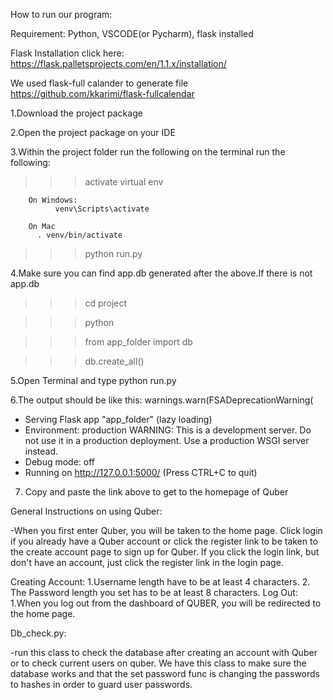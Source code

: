 How to run our program:

Requirement:
Python, VSCODE(or Pycharm), flask installed

Flask Installation click here: 
https://flask.palletsprojects.com/en/1.1.x/installation/

We used flask-full calander to generate file https://github.com/kkarimi/flask-fullcalendar

1.Download the project package

2.Open the project package on your IDE

3.Within the project folder run the following on the terminal run the following:

  >>> activate virtual env

        On Windows:
              venv\Scripts\activate

        On Mac
          . venv/bin/activate

   >>> python run.py
     
4.Make sure you can find app.db generated after the above.If there is not app.db

   >>> cd project

   >>> python
   
   >>>from app_folder import db 
   
   >>> db.create_all()

5.Open Terminal and type python run.py

6.The output should be like this:
 warnings.warn(FSADeprecationWarning(
 * Serving Flask app "app_folder" (lazy loading)
 * Environment: production
   WARNING: This is a development server. Do not use it in a production deployment.
   Use a production WSGI server instead.
 * Debug mode: off
 * Running on http://127.0.0.1:5000/ (Press CTRL+C to quit)
 
7. Copy and paste the link above to get to the homepage of Quber

General Instructions on using Quber:

-When you first enter Quber, you will be taken to the home page. Click login if you already have a Quber account or click the register link to be taken to the create account page to sign up for Quber. If you click the login link, but don't have an account,  just click the register link in the login page.

Creating Account:
1.Username length have to be at least 4 characters.
2. The Password length you set has to be at least 8 characters.
Log Out:
1.When you log out from the dashboard of QUBER, you will be redirected to the home page. 

Db_check.py:

-run this class to check the database after creating an account with Quber or to check current users on quber. We have this class to make sure the database works and that the set password func is changing the passwords to hashes in order to guard user passwords. 
